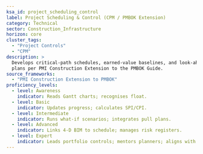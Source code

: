 ```yaml
---
ksa_id: project_scheduling_control
label: Project Scheduling & Control (CPM / PMBOK Extension)
category: Technical
sector: Construction_Infrastructure
horizon: core
cluster_tags:
  - "Project Controls"
  - "CPM"
description: >
  Develops critical-path schedules, earned-value baselines, and look-ahead
  plans per PMI Construction Extension to the PMBOK Guide.
source_frameworks:
  - "PMI Construction Extension to PMBOK"
proficiency_levels:
  - level: Awareness
    indicator: Reads Gantt charts; recognises float.
  - level: Basic
    indicator: Updates progress; calculates SPI/CPI.
  - level: Intermediate
    indicator: Runs what-if scenarios; integrates pull plans.
  - level: Advanced
    indicator: Links 4-D BIM to schedule; manages risk registers.
  - level: Expert
    indicator: Leads portfolio controls; mentors planners; aligns with earned-schedule methodology.
---
```

